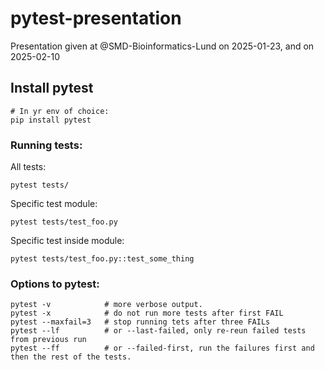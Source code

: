 # pytest-presentation

Presentation given at @SMD-Bioinformatics-Lund on 2025-01-23, and on 2025-02-10

## Install pytest

```
# In yr env of choice:
pip install pytest
```

### Running tests:

All tests:

```
pytest tests/
```

Specific test module:

```
pytest tests/test_foo.py
```

Specific test inside module:

```
pytest tests/test_foo.py::test_some_thing
```

### Options to pytest:

```
pytest -v            # more verbose output.
pytest -x            # do not run more tests after first FAIL
pytest --maxfail=3   # stop running tets after three FAILs
pytest --lf          # or --last-failed, only re-reun failed tests from previous run
pytest --ff          # or --failed-first, run the failures first and then the rest of the tests.
```
